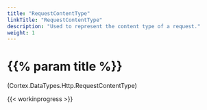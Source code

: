 ```yaml
---
title: "RequestContentType"
linkTitle: "RequestContentType"
description: "Used to represent the content type of a request."
weight: 1
---
```


# {{% param title %}}

<p class="namespace">(Cortex.DataTypes.Http.RequestContentType)</p>

{{< workinprogress >}}

